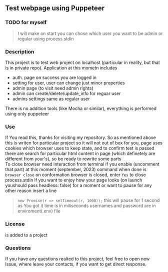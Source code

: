 ## Test webpage using Puppeteer

### TODO for myself

>I will make on start you can chose which user you want to be admin or regular
 using process.stdin

### Description
This project is to test web project on localhost (particular in reality, but that is in private repo).
Application at this mometn includes 
 - auth. page on success you are logged in
 - setting for user, user can change just minor properties
 - admin page (to visit need admin rights)
 - admin can create/delete/update_info for reguar user
 - admins settings same as regular user


There is no addition tools (like Mocha or similar), everything is performed using only puppeteer

### Use
If You read this, thanks for visiting my repository.
So as mentioned above this is writen for particular project so it will not out of box for you,
page uses cookies which browser uses to keep state, and to confirm test is passed there are search for particular html content
in page (which definetely are different from your's),
so be ready to rewrite some parts  
To close browser need interaction from terminal if you enable (uncomment that part)
at this moment (september, 2023) command when done is `browser close` on conformation browser is closed, enter `Yes` to close process.stdin
If you want to enjoy how your page looks (on launch youshould pass headless: false) for a moment or want to pause for any other reason
insert a line
>`new Promise(r => setTimeout(r, 1000));`
this will pause for 1 second as You got it time is in miliseconds
usernames and password are in enviroment(.env) file


### License
 
 is added to a project

### Questions

If you have any questions realted to this project, feel free to open new Issue, where leave your contacts, if you want to get direct response.